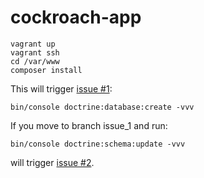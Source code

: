 cockroach-app
=============

```
vagrant up
vagrant ssh
cd /var/www
composer install
```

This will trigger [issue #1](https://github.com/radutopala/cockroach-app/issues/1): 
```
bin/console doctrine:database:create -vvv
```

If you move to branch issue_1 and run:
```
bin/console doctrine:schema:update -vvv
```
will trigger [issue #2](https://github.com/radutopala/cockroach-app/issues/2).
